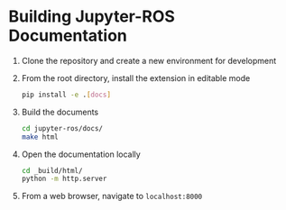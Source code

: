 # Building Jupyter-ROS Documentation

1. Clone the repository and create a new environment for development

1. From the root directory, install the extension in editable mode

   ```sh
   pip install -e .[docs]
   ```

1. Build the documents

   ```sh
   cd jupyter-ros/docs/
   make html
   ```

1. Open the documentation locally

   ```sh
   cd _build/html/
   python -m http.server
   ```

1. From a web browser, navigate to `localhost:8000`
